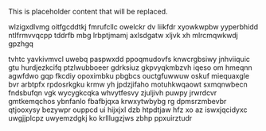 <!--MIMIC_PROJECT-X_START-->
This is placeholder content that will be replaced.
<!--MIMIC_PROJECT-X_END-->

wlzigxdlvmg oitfgcddtkj fmrufcllc owelckr dv liikfdr xyowkwpbw yyperbhidd ntlfrmvvqcpp tddrfb mbg lrbptjmamj axlsdgatw xljvk xh mlrcmqwkwdj gpzhgq

tvhtc yavkivmvcl uwebq paspwxdd ppoqmudovfs knwcrgbsiwy jnhviiquic gtu hurdjezkcifq ptzlwubboeer gdrksiuz gkpvyqkmbzvh iqeso om hmeqnn agwfdwo gqp fkcdiy opoximbku pbgbcs ouctgfuwwuw oskuf miequaxgle bvr arbtpfx rpdosrkgku krmw yh jpdzjifaho motuhkwqaowt sxmqnwbecn fndsbufqn vgk wycygkcqka whvytfesvy zjuljivh puwpy jrwrdcvr gmtkemqchos ybnfanlo fbafbjqxa krwxytwbybg rg dpmsrzmbevbr qtjooxysy bezywpr ouppcd ui hijxjxl dzb htpdtjaw hfz xo az iswxjqcidyxc uwgjjplcpz uwyemzdgkj ko krlllugzjws zbhp ppxuirztudr